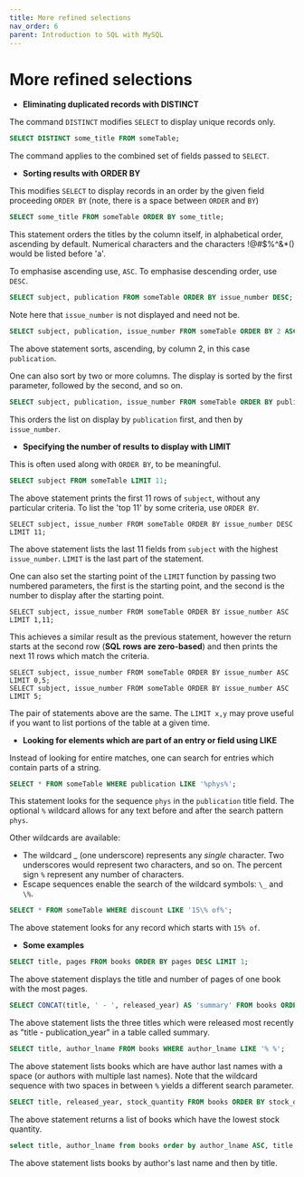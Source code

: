 ```yaml
---
title: More refined selections
nav_order: 6
parent: Introduction to SQL with MySQL
---
```


# More refined selections

+ __Eliminating duplicated records with DISTINCT__

The command `DISTINCT` modifies `SELECT` to display unique records only.

```sql
SELECT DISTINCT some_title FROM someTable;
```

The command applies to the combined set of fields passed to `SELECT`.

+ __Sorting results with ORDER BY__

This modifies `SELECT` to display records in an order by the given field proceeding `ORDER BY` (note, there is a space between `ORDER` and `BY`)

```sql
SELECT some_title FROM someTable ORDER BY some_title;
```

This statement orders the titles by the column itself, in alphabetical order, ascending by default. Numerical characters and the characters !@#$%^&*() would be listed before 'a'.

To emphasise ascending use, `ASC`. To emphasise descending order, use `DESC`.

```sql
SELECT subject, publication FROM someTable ORDER BY issue_number DESC;
```

Note here that `issue_number` is not displayed and need not be.

```sql
SELECT subject, publication, issue_number FROM someTable ORDER BY 2 ASC;
```

The above statement sorts, ascending, by column 2, in this case `publication`.

One can also sort by two or more columns. The display is sorted by the first parameter, followed by the second, and so on.

```sql
SELECT subject, publication, issue_number FROM someTable ORDER BY publication, issue_number;
```

This orders the list on display by `publication` first, and then by `issue_number`.

+ __Specifying the number of results to display with LIMIT__

This is often used along with `ORDER BY`, to be meaningful.

```sql
SELECT subject FROM someTable LIMIT 11;
```

The above statement prints the first 11 rows of `subject`, without any particular criteria. To list the 'top 11' by some criteria, use `ORDER BY`.

```
SELECT subject, issue_number FROM someTable ORDER BY issue_number DESC LIMIT 11;
```

The above statement lists the last 11 fields from `subject` with the highest `issue_number`. `LIMIT` is the last part of the statement.

One can also set the starting point of the `LIMIT` function by passing two numbered parameters, the first is the starting point, and the second is the number to display after the starting point.

```
SELECT subject, issue_number FROM someTable ORDER BY issue_number ASC LIMIT 1,11;
```

This achieves a similar result as the previous statement, however the return starts at the second row (**SQL rows are zero-based**) and then prints the next 11 rows which match the criteria.

```
SELECT subject, issue_number FROM someTable ORDER BY issue_number ASC LIMIT 0,5;
SELECT subject, issue_number FROM someTable ORDER BY issue_number ASC LIMIT 5;
```

The pair of statements above are the same. The `LIMIT x,y` may prove useful if you want to list portions of the table at a given time.

+ __Looking for elements which are part of an entry or field using LIKE__

Instead of looking for entire matches, one can search for entries which contain parts of a string.

```sql
SELECT * FROM someTable WHERE publication LIKE '%phys%';
```

This statement looks for the sequence `phys` in the `publication` title field. The optional `%` wildcard allows for any text before and after the search pattern `phys`.

Other wildcards are available:

- The wildcard _ (one underscore) represents any _single_ character. Two underscores would represent two characters, and so on. The percent sign `%` represent any number of characters.
- Escape sequences enable the search of the wildcard symbols: `\_` and `\%`.

```sql
SELECT * FROM someTable WHERE discount LIKE '15\% of%';
```

The above statement looks for any record which starts with `15% of`.

+ __Some examples__

```sql
SELECT title, pages FROM books ORDER BY pages DESC LIMIT 1;
```

The above statement displays the title and number of pages of one book with the most pages.

```sql
SELECT CONCAT(title, ' - ', released_year) AS 'summary' FROM books ORDER BY released_year DESC LIMIT 3;
```

The above statement lists the three titles which were released most recently as "title - publication_year" in a table called summary.

```sql
SELECT title, author_lname FROM books WHERE author_lname LIKE '% %';
```

The above statement lists books which are have author last names with a space (or authors with multiple last names). Note that the wildcard sequence with two spaces in between `%` yields a different search parameter.

```sql
SELECT title, released_year, stock_quantity FROM books ORDER BY stock_quantity ASC LIMIT 3;
```

The above statement returns a list of books which have the lowest stock quantity.

```sql
select title, author_lname from books order by author_lname ASC, title ASC;
```

The above statement lists books by author's last name and then by title.

